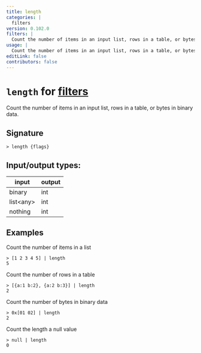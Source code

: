 ```yaml
---
title: length
categories: |
  filters
version: 0.102.0
filters: |
  Count the number of items in an input list, rows in a table, or bytes in binary data.
usage: |
  Count the number of items in an input list, rows in a table, or bytes in binary data.
editLink: false
contributors: false
---
```

<!-- This file is automatically generated. Please edit the command in https://github.com/nushell/nushell instead. -->

# `length` for [filters](/commands/categories/filters.md)

<div class='command-title'>Count the number of items in an input list, rows in a table, or bytes in binary data.</div>

## Signature

```> length {flags} ```


## Input/output types:

| input     | output |
| --------- | ------ |
| binary    | int    |
| list\<any\> | int    |
| nothing   | int    |
## Examples

Count the number of items in a list
```nu
> [1 2 3 4 5] | length
5
```

Count the number of rows in a table
```nu
> [{a:1 b:2}, {a:2 b:3}] | length
2
```

Count the number of bytes in binary data
```nu
> 0x[01 02] | length
2
```

Count the length a null value
```nu
> null | length
0
```
